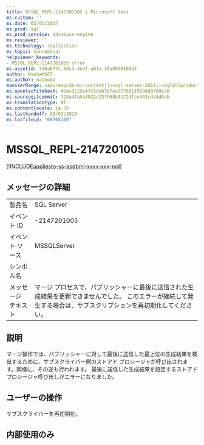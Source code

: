 ```yaml
---
title: MSSQL_REPL-2147201005 | Microsoft Docs
ms.custom: ''
ms.date: 03/01/2017
ms.prod: sql
ms.prod_service: database-engine
ms.reviewer: ''
ms.technology: replication
ms.topic: conceptual
helpviewer_keywords:
- MSSQL_REPL-2147201005 error
ms.assetid: 7d6a677c-5dc4-4e4f-a01a-19a8950166d3
author: MashaMSFT
ms.author: mathoma
monikerRange: =azuresqldb-mi-current||>=sql-server-2014||=sqlallproducts-allversions
ms.openlocfilehash: 48ac8123c47c5dab7d7ea5778d119990d8780e30
ms.sourcegitcommit: 728a4fa5a3022c237b68b31724fce441c4e4d0ab
ms.translationtype: HT
ms.contentlocale: ja-JP
ms.lasthandoff: 08/03/2019
ms.locfileid: "68765160"
---
```

# <a name="mssqlrepl-2147201005"></a>MSSQL_REPL-2147201005
[!INCLUDE[appliesto-ss-asdbmi-xxxx-xxx-md](../../includes/appliesto-ss-asdbmi-xxxx-xxx-md.md)]
    
## <a name="message-details"></a>メッセージの詳細  
  
|||  
|-|-|  
|製品名|SQL Server|  
|イベント ID|-2147201005|  
|イベント ソース|MSSQLServer|  
|シンボル名||  
|メッセージ テキスト|マージ プロセスで、パブリッシャーに最後に送信された生成結果を更新できませんでした。 このエラーが継続して発生する場合は、サブスクリプションを再初期化してください。|  
  
## <a name="explanation"></a>説明  
 マージ操作では、パブリッシャーに対して最後に送信した最上位の生成結果を検出するために、サブスクライバー側のストアド プロシージャが呼び出されます。同様に、その逆も行われます。 最後に送信した生成結果を設定するストアド プロシージャ呼び出しがエラーになりました。  
  
## <a name="user-action"></a>ユーザーの操作  
 サブスクライバーを再初期化。  
  
## <a name="internal-only"></a>内部使用のみ  
  
